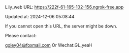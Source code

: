 Lily_web URL: https://222f-61-165-102-156.ngrok-free.app

Updated at: 2024-12-06 05:08:44

If you cannot open this URL, the server might be down.

Please contact: 

goley04@foxmail.com Or Wechat:GL_yeaH